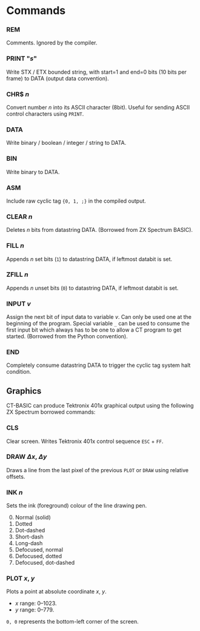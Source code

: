 # Commands

### REM
Comments. Ignored by the compiler.

### PRINT "_s_"
Write STX / ETX bounded string, with start=1 and end=0 bits (10 bits per frame) to DATA (output data convention).

### CHR$ _n_
Convert number _n_ into its ASCII character (8bit). Useful for sending ASCII control characters using `PRINT`.

### DATA
Write binary / boolean / integer / string to DATA.

### BIN
Write binary to DATA.

### ASM
Include raw cyclic tag `{0, 1, ;}` in the compiled output.

### CLEAR _n_
Deletes _n_ bits from datastring DATA. (Borrowed from ZX Spectrum BASIC).

### FILL _n_
Appends _n_ set bits (`1`) to datastring DATA, if leftmost databit is set.

### ZFILL _n_
Appends _n_ unset bits (`0`) to datastring DATA, if leftmost databit is set.

### INPUT _v_
Assign the next bit of input data to variable _v_. Can only be used one at the beginning of the program. Special variable `_` can be used to consume the first input bit which always has to be one to allow a CT program to get started. (Borrowed from the Python convention).

### END
Completely consume datastring DATA to trigger the cyclic tag system halt condition.

## Graphics

CT-BASIC can produce Tektronix 401x graphical output using the following ZX Spectrum borrowed commands:

### CLS
Clear screen. Writes Tektronix 401x control sequence `ESC` + `FF`.

### DRAW _Δx_, _Δy_
Draws a line from the last pixel of the previous `PLOT` or `DRAW` using relative offsets.

### INK _n_
Sets the ink (foreground) colour of the line drawing pen.

0. Normal (solid)
1. Dotted
2. Dot-dashed
3. Short-dash
4. Long-dash
5. Defocused, normal
6. Defocused, dotted
7. Defocused, dot-dashed

### PLOT _x_, _y_
Plots a point at absolute coordinate _x_, _y_.
* _x_ range: 0–1023.
* _y_ range: 0–779.

`0, 0` represents the bottom-left corner of the screen.
